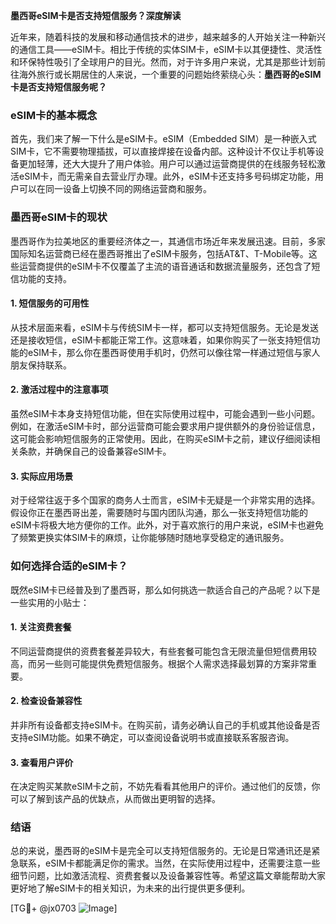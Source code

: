**墨西哥eSIM卡是否支持短信服务？深度解读**

近年来，随着科技的发展和移动通信技术的进步，越来越多的人开始关注一种新兴的通信工具——eSIM卡。相比于传统的实体SIM卡，eSIM卡以其便捷性、灵活性和环保特性吸引了全球用户的目光。然而，对于许多用户来说，尤其是那些计划前往海外旅行或长期居住的人来说，一个重要的问题始终萦绕心头：**墨西哥的eSIM卡是否支持短信服务呢？**

### eSIM卡的基本概念

首先，我们来了解一下什么是eSIM卡。eSIM（Embedded SIM）是一种嵌入式SIM卡，它不需要物理插拔，可以直接焊接在设备内部。这种设计不仅让手机等设备更加轻薄，还大大提升了用户体验。用户可以通过运营商提供的在线服务轻松激活eSIM卡，而无需亲自去营业厅办理。此外，eSIM卡还支持多号码绑定功能，用户可以在同一设备上切换不同的网络运营商和服务。

### 墨西哥eSIM卡的现状

墨西哥作为拉美地区的重要经济体之一，其通信市场近年来发展迅速。目前，多家国际知名运营商已经在墨西哥推出了eSIM卡服务，包括AT&T、T-Mobile等。这些运营商提供的eSIM卡不仅覆盖了主流的语音通话和数据流量服务，还包含了短信功能的支持。

#### 1. 短信服务的可用性
从技术层面来看，eSIM卡与传统SIM卡一样，都可以支持短信服务。无论是发送还是接收短信，eSIM卡都能正常工作。这意味着，如果你购买了一张支持短信功能的eSIM卡，那么你在墨西哥使用手机时，仍然可以像往常一样通过短信与家人朋友保持联系。

#### 2. 激活过程中的注意事项
虽然eSIM卡本身支持短信功能，但在实际使用过程中，可能会遇到一些小问题。例如，在激活eSIM卡时，部分运营商可能会要求用户提供额外的身份验证信息，这可能会影响短信服务的正常使用。因此，在购买eSIM卡之前，建议仔细阅读相关条款，并确保自己的设备兼容eSIM卡。

#### 3. 实际应用场景
对于经常往返于多个国家的商务人士而言，eSIM卡无疑是一个非常实用的选择。假设你正在墨西哥出差，需要随时与国内团队沟通，那么一张支持短信功能的eSIM卡将极大地方便你的工作。此外，对于喜欢旅行的用户来说，eSIM卡也避免了频繁更换实体SIM卡的麻烦，让你能够随时随地享受稳定的通讯服务。

### 如何选择合适的eSIM卡？

既然eSIM卡已经普及到了墨西哥，那么如何挑选一款适合自己的产品呢？以下是一些实用的小贴士：

#### 1. 关注资费套餐
不同运营商提供的资费套餐差异较大，有些套餐可能包含无限流量但短信费用较高，而另一些则可能提供免费短信服务。根据个人需求选择最划算的方案非常重要。

#### 2. 检查设备兼容性
并非所有设备都支持eSIM卡。在购买前，请务必确认自己的手机或其他设备是否支持eSIM功能。如果不确定，可以查阅设备说明书或直接联系客服咨询。

#### 3. 查看用户评价
在决定购买某款eSIM卡之前，不妨先看看其他用户的评价。通过他们的反馈，你可以了解到该产品的优缺点，从而做出更明智的选择。

### 结语

总的来说，墨西哥的eSIM卡是完全可以支持短信服务的。无论是日常通讯还是紧急联系，eSIM卡都能满足你的需求。当然，在实际使用过程中，还需要注意一些细节问题，比如激活流程、资费套餐以及设备兼容性等。希望这篇文章能帮助大家更好地了解eSIM卡的相关知识，为未来的出行提供更多便利。

[TG💪+ @jx0703 ![Image](https://github.com/user-attachments/assets/dbca1d08-cadb-493c-b0ec-ad6f7a83f270)]